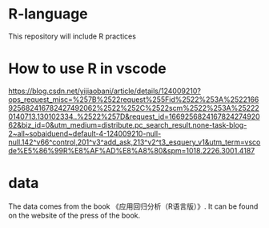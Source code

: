# R-language
This repository will include R practices

# How to use R in vscode
https://blog.csdn.net/yijiaobani/article/details/124009210?ops_request_misc=%257B%2522request%255Fid%2522%253A%2522166925682416782427492062%2522%252C%2522scm%2522%253A%252220140713.130102334..%2522%257D&request_id=166925682416782427492062&biz_id=0&utm_medium=distribute.pc_search_result.none-task-blog-2~all~sobaiduend~default-4-124009210-null-null.142^v66^control,201^v3^add_ask,213^v2^t3_esquery_v1&utm_term=vscode%E5%86%99R%E8%AF%AD%E8%A8%80&spm=1018.2226.3001.4187

# data
The data comes from the book 《应用回归分析（R语言版）》. It can be found on the website of the press of the book.

